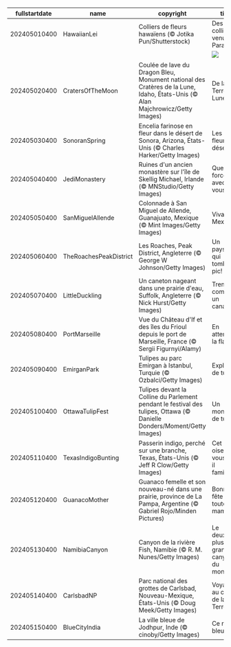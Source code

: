 |fullstartdate|name|copyright|title|image|
|--|--|--|--|--|
202405010400|HawaiianLei|Colliers de fleurs hawaïens (© Jotika Pun/Shutterstock)|Des colliers venus du Paradis|![](/fr-CA/2024/05/202405010400HawaiianLei.jpg)|
||||![](/fr-CA/2024/05/.jpg)|
202405020400|CratersOfTheMoon|Coulée de lave du Dragon Bleu, Monument national des Cratères de la Lune, Idaho, États-Unis (© Alan Majchrowicz/Getty Images)|De la Terre à la Lune|![](/fr-CA/2024/05/202405020400CratersOfTheMoon.jpg)|
202405030400|SonoranSpring|Encelia farinose en fleur dans le désert de Sonora, Arizona, États-Unis (© Charles Harker/Getty Images)|Les fleurs du désert|![](/fr-CA/2024/05/202405030400SonoranSpring.jpg)|
202405040400|JediMonastery|Ruines d'un ancien monastère sur l'île de Skellig Michael, Irlande (© MNStudio/Getty Images)|Que la force soit avec vous!|![](/fr-CA/2024/05/202405040400JediMonastery.jpg)|
202405050400|SanMiguelAllende|Colonnade à San Miguel de Allende, Guanajuato, Mexique (© Mint Images/Getty Images)|Viva Mexico!|![](/fr-CA/2024/05/202405050400SanMiguelAllende.jpg)|
202405060400|TheRoachesPeakDistrict|Les Roaches, Peak District, Angleterre (© George W Johnson/Getty Images)|Un paysage qui tombe à pic!|![](/fr-CA/2024/05/202405060400TheRoachesPeakDistrict.jpg)|
202405070400|LittleDuckling|Un caneton nageant dans une prairie d'eau, Suffolk, Angleterre (© Nick Hurst/Getty Images)|Trempé comme un canard!|![](/fr-CA/2024/05/202405070400LittleDuckling.jpg)|
202405080400|PortMarseille|Vue du Château d'If et des îles du Frioul depuis le port de Marseille, France (© Sergii Figurnyi/Alamy)|En attendant la flamme|![](/fr-CA/2024/05/202405080400PortMarseille.jpg)|
202405090400|EmirganPark|Tulipes au parc Emirgan à Istanbul, Turquie (© Ozbalci/Getty Images)|Explosion de tulipes|![](/fr-CA/2024/05/202405090400EmirganPark.jpg)|
202405100400|OttawaTulipFest|Tulipes devant la Colline du Parlement pendant le festival des tulipes, Ottawa (© Danielle Donders/Moment/Getty Images)|Un monde de tulipes|![](/fr-CA/2024/05/202405100400OttawaTulipFest.jpg)|
202405110400|TexasIndigoBunting|Passerin indigo, perché sur une branche, Texas, États-Unis (© Jeff R Clow/Getty Images)|Cet oiseau vous est-il familier?|![](/fr-CA/2024/05/202405110400TexasIndigoBunting.jpg)|
202405120400|GuanacoMother|Guanaco femelle et son nouveau-né dans une prairie, province de La Pampa, Argentine (© Gabriel Rojo/Minden Pictures)|Bonne fête à toutes les mamans!|![](/fr-CA/2024/05/202405120400GuanacoMother.jpg)|
202405130400|NamibiaCanyon|Canyon de la rivière Fish, Namibie (© R. M. Nunes/Getty Images)|Le deuxième plus grand canyon du monde|![](/fr-CA/2024/05/202405130400NamibiaCanyon.jpg)|
202405140400|CarlsbadNP|Parc national des grottes de Carlsbad, Nouveau-Mexique, États-Unis (© Doug Meek/Getty Images)|Voyage au centre de la Terre|![](/fr-CA/2024/05/202405140400CarlsbadNP.jpg)|
202405150400|BlueCityIndia|La ville bleue de Jodhpur, Inde (© cinoby/Getty Images)|Ce rêve bleu|![](/fr-CA/2024/05/202405150400BlueCityIndia.jpg)|
